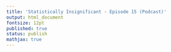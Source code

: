 ```yaml
---
title: 'Statistically Insignificant - Episode 15 (Podcast)'
output: html_document
fontsize: 12pt
published: true
status: publish
mathjax: true
---
```


<p align="center">
	<div class="sounder-widget" data-url="https://embed.sounder.fm/play/304771" style="width: 100%; height: 100%;"></div> <script> (function() { var qs, js, q, s, d = document, gi = d.getElementById, ce = d.createElement, gt = d.getElementsByTagName, id = 'soun_der', b = 'https://embed.sounder.fm'; if (!gi.call(d, id)) { js = ce.call(d, 'script'); js.id = id; js.src = b + '/embed.js'; q = gt.call(d, 'script')[0]; q.parentNode.insertBefore(js, q);}})(); </script> <div style=" font-family: Sans-Serif; font-size: 12px; color: #999; opacity: 0.5; padding-top: 5px;"> powered by <a href="https://sounder.fm?utm_campaign=saas&utm_source=sounder.fm-Episode&utm_medium=sounder&utm_content=sounder-embedded-poweredbysounder&utm_term=EN" style="color: #999;" target="_blank">Sounder</a></div>
</p>


In the 15th episode of the [Statistically Insignificant podcast](https://statisticallyinsignificant.sounder.fm/show/statistically-insignificant) Jaryd and I are joined by Rachel McMullan, an Osteoarchaeologist by training with an expertise in Near Eastern and Classical archaeology. In this fascinating conversation, Rachel talks about her career in archaeology, why digs are more pleasant in England than Canada, clarifies (to me) that Boudica was indeed a real person, and discusses the content creation process of her YouTube channel (and much more). Rachel currently works as a Digital Marketing Executive, and interested listeners can follow her on [YouTube](https://www.youtube.com/c/Rachelamun_Archaeologist) and [Twitter](https://twitter.com/dancingtrowel).

